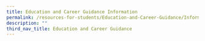 ```yaml
---
title: Education and Career Guidance Information
permalink: /resources-for-students/Education-and-Career-Guidance/Information/permalink
description: ""
third_nav_title: Education and Career Guidance
---
```

